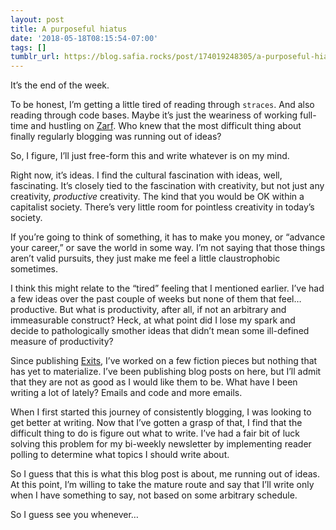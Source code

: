 ```yaml
---
layout: post
title: A purposeful hiatus
date: '2018-05-18T08:15:54-07:00'
tags: []
tumblr_url: https://blog.safia.rocks/post/174019248305/a-purposeful-hiatus
---
```

It’s the end of the week.

To be honest, I’m getting a little tired of reading through `straces`. And also reading through code bases. Maybe it’s just the weariness of working full-time and hustling on [Zarf](https://zarf.co/). Who knew that the most difficult thing about finally regularly blogging was running out of ideas?

So, I figure, I’ll just free-form this and write whatever is on my mind.

Right now, it’s ideas. I find the cultural fascination with ideas, well, fascinating. It’s closely tied to the fascination with creativity, but not just any creativity, _productive_ creativity. The kind that you would be OK within a capitalist society. There’s very little room for pointless creativity in today’s society.

If you’re going to think of something, it has to make you money, or “advance your career,” or save the world in some way. I’m not saying that those things aren’t valid pursuits, they just make me feel a little claustrophobic sometimes.

I think this might relate to the “tired” feeling that I mentioned earlier. I’ve had a few ideas over the past couple of weeks but none of them that feel…productive. But what is productivity, after all, if not an arbitrary and immeasurable construct? Heck, at what point did I lose my spark and decide to pathologically smother ideas that didn’t mean some ill-defined measure of productivity?

Since publishing [Exits](https://www.amazon.com/Exits-Collection-Short-Fiction-Stories-ebook/dp/B07B3XT2D4), I’ve worked on a few fiction pieces but nothing that has yet to materialize. I’ve been publishing blog posts on here, but I’ll admit that they are not as good as I would like them to be. What have I been writing a lot of lately? Emails and code and more emails.

When I first started this journey of consistently blogging, I was looking to get better at writing. Now that I’ve gotten a grasp of that, I find that the difficult thing to do is figure out what to write. I’ve had a fair bit of luck solving this problem for my bi-weekly newsletter by implementing reader polling to determine what topics I should write about.

So I guess that this is what this blog post is about, me running out of ideas. At this point, I’m willing to take the mature route and say that I’ll write only when I have something to say, not based on some arbitrary schedule.

So I guess see you whenever…

